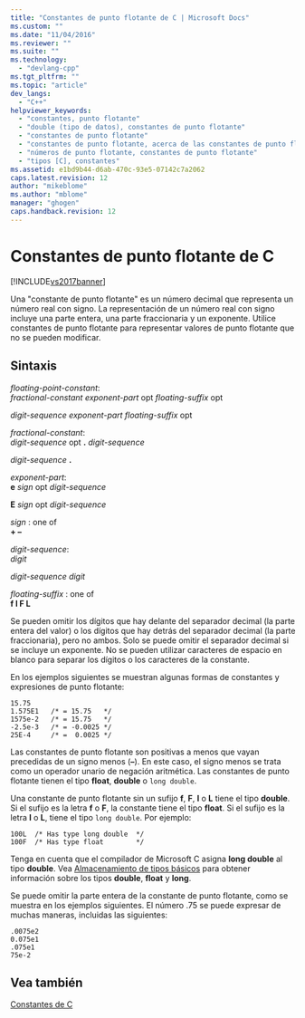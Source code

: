 ```yaml
---
title: "Constantes de punto flotante de C | Microsoft Docs"
ms.custom: ""
ms.date: "11/04/2016"
ms.reviewer: ""
ms.suite: ""
ms.technology: 
  - "devlang-cpp"
ms.tgt_pltfrm: ""
ms.topic: "article"
dev_langs: 
  - "C++"
helpviewer_keywords: 
  - "constantes, punto flotante"
  - "double (tipo de datos), constantes de punto flotante"
  - "constantes de punto flotante"
  - "constantes de punto flotante, acerca de las constantes de punto flotante"
  - "números de punto flotante, constantes de punto flotante"
  - "tipos [C], constantes"
ms.assetid: e1bd9b44-d6ab-470c-93e5-07142c7a2062
caps.latest.revision: 12
author: "mikeblome"
ms.author: "mblome"
manager: "ghogen"
caps.handback.revision: 12
---
```

# Constantes de punto flotante de C
[!INCLUDE[vs2017banner](../assembler/inline/includes/vs2017banner.md)]

Una "constante de punto flotante" es un número decimal que representa un número real con signo.  La representación de un número real con signo incluye una parte entera, una parte fraccionaria y un exponente.  Utilice constantes de punto flotante para representar valores de punto flotante que no se pueden modificar.  
  
## Sintaxis  
 *floating\-point\-constant*:  
 *fractional\-constant exponent\-part*  opt *floating\-suffix* opt  
  
 *digit\-sequence exponent\-part floating\-suffix*  opt  
  
 *fractional\-constant*:  
 *digit\-sequence*  opt **.** *digit\-sequence*  
  
 *digit\-sequence*  **.**  
  
 *exponent\-part*:  
 **e**  *sign*  opt *digit\-sequence*  
  
 **E**  *sign*  opt *digit\-sequence*  
  
 *sign* : one of  
 **\+ –**  
  
 *digit\-sequence*:  
 *digit*  
  
 *digit\-sequence digit*  
  
 *floating\-suffix* : one of  
 **f l F L**  
  
 Se pueden omitir los dígitos que hay delante del separador decimal \(la parte entera del valor\) o los dígitos que hay detrás del separador decimal \(la parte fraccionaria\), pero no ambos.  Solo se puede omitir el separador decimal si se incluye un exponente.  No se pueden utilizar caracteres de espacio en blanco para separar los dígitos o los caracteres de la constante.  
  
 En los ejemplos siguientes se muestran algunas formas de constantes y expresiones de punto flotante:  
  
```  
15.75  
1.575E1   /* = 15.75   */  
1575e-2   /* = 15.75   */  
-2.5e-3   /* = -0.0025 */  
25E-4     /* =  0.0025 */  
```  
  
 Las constantes de punto flotante son positivas a menos que vayan precedidas de un signo menos \(**–**\).  En este caso, el signo menos se trata como un operador unario de negación aritmética.  Las constantes de punto flotante tienen el tipo **float**, **double** o `long double`.  
  
 Una constante de punto flotante sin un sufijo **f**, **F**, **l** o **L** tiene el tipo **double**.  Si el sufijo es la letra **f** o **F**, la constante tiene el tipo **float**.  Si el sufijo es la letra **l** o **L**, tiene el tipo `long double`.  Por ejemplo:  
  
```  
100L  /* Has type long double  */  
100F  /* Has type float        */  
```  
  
 Tenga en cuenta que el compilador de Microsoft C asigna **long double** al tipo **double**.  Vea [Almacenamiento de tipos básicos](../c-language/storage-of-basic-types.md) para obtener información sobre los tipos **double**, **float** y **long**.  
  
 Se puede omitir la parte entera de la constante de punto flotante, como se muestra en los ejemplos siguientes.  El número .75 se puede expresar de muchas maneras, incluidas las siguientes:  
  
```  
.0075e2  
0.075e1  
.075e1  
75e-2  
```  
  
## Vea también  
 [Constantes de C](../c-language/c-constants.md)